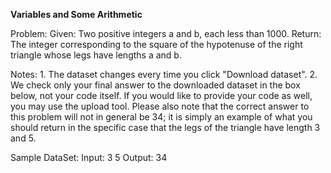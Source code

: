**Variables and Some Arithmetic**

Problem:
	Given: Two positive integers a and b, each less than 1000.
	Return: The integer corresponding to the square of the hypotenuse of the right triangle whose legs have lengths a and b.
	
Notes:
	1. The dataset changes every time you click "Download dataset".
	2. We check only your final answer to the downloaded dataset in the box below, not your code itself. 
	   If you would like to provide your code as well, you may use the upload tool. Please also note that the correct 
		 answer to this problem will not in general be 34; it is simply an example of what you should return in the specific 
		 case that the legs of the triangle have length 3 and 5.

Sample DataSet:
	Input: 3 5
	Output: 34

